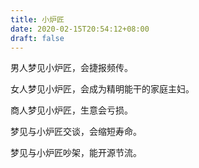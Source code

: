 ```yaml
---
title: 小炉匠
date: 2020-02-15T20:54:12+08:00
draft: false
---
```


男人梦见小炉匠，会捷报频传。

女人梦见小炉匠，会成为精明能干的家庭主妇。

商人梦见小炉匠，生意会亏损。

梦见与小炉匠交谈，会缩短寿命。

梦见与小炉匠吵架，能开源节流。